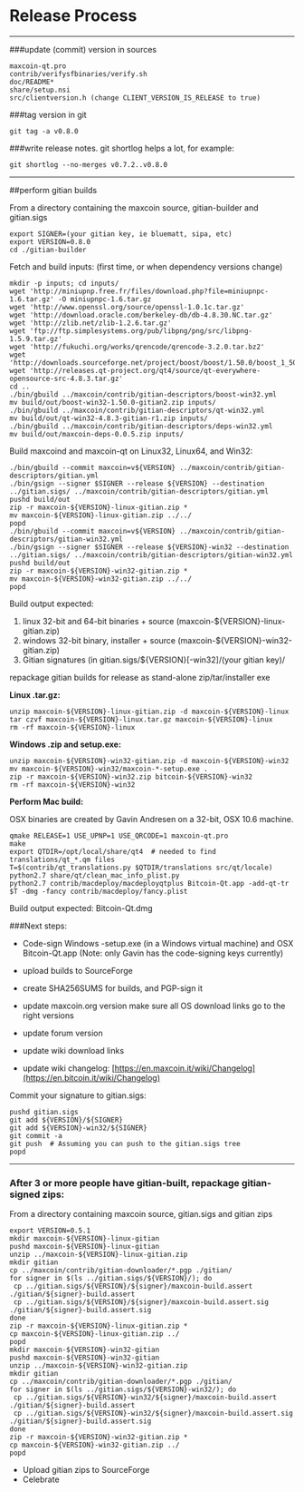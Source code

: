 Release Process
====================

* * *

###update (commit) version in sources


	maxcoin-qt.pro
	contrib/verifysfbinaries/verify.sh
	doc/README*
	share/setup.nsi
	src/clientversion.h (change CLIENT_VERSION_IS_RELEASE to true)

###tag version in git

	git tag -a v0.8.0

###write release notes. git shortlog helps a lot, for example:

	git shortlog --no-merges v0.7.2..v0.8.0

* * *

##perform gitian builds

 From a directory containing the maxcoin source, gitian-builder and gitian.sigs
  
	export SIGNER=(your gitian key, ie bluematt, sipa, etc)
	export VERSION=0.8.0
	cd ./gitian-builder

 Fetch and build inputs: (first time, or when dependency versions change)

	mkdir -p inputs; cd inputs/
	wget 'http://miniupnp.free.fr/files/download.php?file=miniupnpc-1.6.tar.gz' -O miniupnpc-1.6.tar.gz
	wget 'http://www.openssl.org/source/openssl-1.0.1c.tar.gz'
	wget 'http://download.oracle.com/berkeley-db/db-4.8.30.NC.tar.gz'
	wget 'http://zlib.net/zlib-1.2.6.tar.gz'
	wget 'ftp://ftp.simplesystems.org/pub/libpng/png/src/libpng-1.5.9.tar.gz'
	wget 'http://fukuchi.org/works/qrencode/qrencode-3.2.0.tar.bz2'
	wget 'http://downloads.sourceforge.net/project/boost/boost/1.50.0/boost_1_50_0.tar.bz2'
	wget 'http://releases.qt-project.org/qt4/source/qt-everywhere-opensource-src-4.8.3.tar.gz'
	cd ..
	./bin/gbuild ../maxcoin/contrib/gitian-descriptors/boost-win32.yml
	mv build/out/boost-win32-1.50.0-gitian2.zip inputs/
	./bin/gbuild ../maxcoin/contrib/gitian-descriptors/qt-win32.yml
	mv build/out/qt-win32-4.8.3-gitian-r1.zip inputs/
	./bin/gbuild ../maxcoin/contrib/gitian-descriptors/deps-win32.yml
	mv build/out/maxcoin-deps-0.0.5.zip inputs/

 Build maxcoind and maxcoin-qt on Linux32, Linux64, and Win32:
  
	./bin/gbuild --commit maxcoin=v${VERSION} ../maxcoin/contrib/gitian-descriptors/gitian.yml
	./bin/gsign --signer $SIGNER --release ${VERSION} --destination ../gitian.sigs/ ../maxcoin/contrib/gitian-descriptors/gitian.yml
	pushd build/out
	zip -r maxcoin-${VERSION}-linux-gitian.zip *
	mv maxcoin-${VERSION}-linux-gitian.zip ../../
	popd
	./bin/gbuild --commit maxcoin=v${VERSION} ../maxcoin/contrib/gitian-descriptors/gitian-win32.yml
	./bin/gsign --signer $SIGNER --release ${VERSION}-win32 --destination ../gitian.sigs/ ../maxcoin/contrib/gitian-descriptors/gitian-win32.yml
	pushd build/out
	zip -r maxcoin-${VERSION}-win32-gitian.zip *
	mv maxcoin-${VERSION}-win32-gitian.zip ../../
	popd

  Build output expected:

  1. linux 32-bit and 64-bit binaries + source (maxcoin-${VERSION}-linux-gitian.zip)
  2. windows 32-bit binary, installer + source (maxcoin-${VERSION}-win32-gitian.zip)
  3. Gitian signatures (in gitian.sigs/${VERSION}[-win32]/(your gitian key)/

repackage gitian builds for release as stand-alone zip/tar/installer exe

**Linux .tar.gz:**

	unzip maxcoin-${VERSION}-linux-gitian.zip -d maxcoin-${VERSION}-linux
	tar czvf maxcoin-${VERSION}-linux.tar.gz maxcoin-${VERSION}-linux
	rm -rf maxcoin-${VERSION}-linux

**Windows .zip and setup.exe:**

	unzip maxcoin-${VERSION}-win32-gitian.zip -d maxcoin-${VERSION}-win32
	mv maxcoin-${VERSION}-win32/maxcoin-*-setup.exe .
	zip -r maxcoin-${VERSION}-win32.zip bitcoin-${VERSION}-win32
	rm -rf maxcoin-${VERSION}-win32

**Perform Mac build:**

  OSX binaries are created by Gavin Andresen on a 32-bit, OSX 10.6 machine.

	qmake RELEASE=1 USE_UPNP=1 USE_QRCODE=1 maxcoin-qt.pro
	make
	export QTDIR=/opt/local/share/qt4  # needed to find translations/qt_*.qm files
	T=$(contrib/qt_translations.py $QTDIR/translations src/qt/locale)
	python2.7 share/qt/clean_mac_info_plist.py
	python2.7 contrib/macdeploy/macdeployqtplus Bitcoin-Qt.app -add-qt-tr $T -dmg -fancy contrib/macdeploy/fancy.plist

 Build output expected: Bitcoin-Qt.dmg

###Next steps:

* Code-sign Windows -setup.exe (in a Windows virtual machine) and
  OSX Bitcoin-Qt.app (Note: only Gavin has the code-signing keys currently)

* upload builds to SourceForge

* create SHA256SUMS for builds, and PGP-sign it

* update maxcoin.org version
  make sure all OS download links go to the right versions

* update forum version

* update wiki download links

* update wiki changelog: [https://en.maxcoin.it/wiki/Changelog](https://en.bitcoin.it/wiki/Changelog)

Commit your signature to gitian.sigs:

	pushd gitian.sigs
	git add ${VERSION}/${SIGNER}
	git add ${VERSION}-win32/${SIGNER}
	git commit -a
	git push  # Assuming you can push to the gitian.sigs tree
	popd

-------------------------------------------------------------------------

### After 3 or more people have gitian-built, repackage gitian-signed zips:

From a directory containing maxcoin source, gitian.sigs and gitian zips

	export VERSION=0.5.1
	mkdir maxcoin-${VERSION}-linux-gitian
	pushd maxcoin-${VERSION}-linux-gitian
	unzip ../maxcoin-${VERSION}-linux-gitian.zip
	mkdir gitian
	cp ../maxcoin/contrib/gitian-downloader/*.pgp ./gitian/
	for signer in $(ls ../gitian.sigs/${VERSION}/); do
	 cp ../gitian.sigs/${VERSION}/${signer}/maxcoin-build.assert ./gitian/${signer}-build.assert
	 cp ../gitian.sigs/${VERSION}/${signer}/maxcoin-build.assert.sig ./gitian/${signer}-build.assert.sig
	done
	zip -r maxcoin-${VERSION}-linux-gitian.zip *
	cp maxcoin-${VERSION}-linux-gitian.zip ../
	popd
	mkdir maxcoin-${VERSION}-win32-gitian
	pushd maxcoin-${VERSION}-win32-gitian
	unzip ../maxcoin-${VERSION}-win32-gitian.zip
	mkdir gitian
	cp ../maxcoin/contrib/gitian-downloader/*.pgp ./gitian/
	for signer in $(ls ../gitian.sigs/${VERSION}-win32/); do
	 cp ../gitian.sigs/${VERSION}-win32/${signer}/maxcoin-build.assert ./gitian/${signer}-build.assert
	 cp ../gitian.sigs/${VERSION}-win32/${signer}/maxcoin-build.assert.sig ./gitian/${signer}-build.assert.sig
	done
	zip -r maxcoin-${VERSION}-win32-gitian.zip *
	cp maxcoin-${VERSION}-win32-gitian.zip ../
	popd

- Upload gitian zips to SourceForge
- Celebrate 
